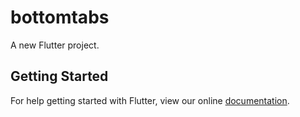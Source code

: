 # bottomtabs

A new Flutter project.

## Getting Started

For help getting started with Flutter, view our online
[documentation](https://flutter.io/).
